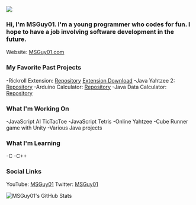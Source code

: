 <img src="https://msguy01.com/images/logo.png"/>

### Hi, I'm MSGuy01. I'm a young programmer who codes for fun. I hope to have a job involving software development in the future.

Website:  [MSGuy01.com](https://msguy01.com) 

### My Favorite Past Projects
-Rickroll Extension: [Repository](https://github.com/MSGuy01/Rickroll-Extension) [Extension Download](https://chrome.google.com/webstore/detail/rickroll-extension/ljkcmgibdnmdjdfpbggohpophnkiajfm/related)
-Java Yahtzee 2: [Repository](https://github.com/MSGuy01/Java-Yahtzee-Two)
-Arduino Calculator: [Repository](https://github.com/MSGuy01/Arduino-Calculator)
-Java Data Calculator: [Repository](https://github.com/MSGuy01/Data-Calculator)

### What I'm Working On
-JavaScript AI TicTacToe
-JavaScript Tetris
-Online Yahtzee
-Cube Runner game with Unity
-Various Java projects

### What I'm Learning
-C
-C++

### Social Links
YouTube: [MSGuy01](https://youtube.com/MSGuy01) 
Twitter: [MSGuy01](https://twitter/MSGuy01) 

![MSGuy01's GitHub Stats](https://github-readme-stats.vercel.app/api?username=msguy01)

